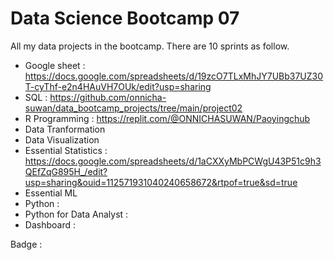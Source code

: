# Data Science Bootcamp 07
All my data projects in the bootcamp. There are 10 sprints as follow.

- Google sheet : https://docs.google.com/spreadsheets/d/19zcO7TLxMhJY7UBb37UZ30T-cyThf-e2n4HAuVH7OUk/edit?usp=sharing
- SQL : https://github.com/onnicha-suwan/data_bootcamp_projects/tree/main/project02
- R Programming : https://replit.com/@ONNICHASUWAN/Paoyingchub
- Data Tranformation
- Data Visualization
- Essential Statistics : https://docs.google.com/spreadsheets/d/1aCXXyMbPCWgU43P51c9h3QEfZqG895H_/edit?usp=sharing&ouid=112571931040240658672&rtpof=true&sd=true
- Essential ML 
- Python :
- Python for Data Analyst :
- Dashboard :

Badge : 
